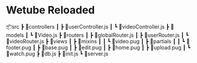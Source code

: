 # Wetube Reloaded

📦src
 ┣ 📂controllers
 ┃ ┣ 📜userController.js
 ┃ ┗ 📜videoController.js
 ┣ 📂models
 ┃ ┗ 📜Video.js
 ┣ 📂routers
 ┃ ┣ 📜globalRouter.js
 ┃ ┣ 📜userRouter.js
 ┃ ┗ 📜videoRouter.js
 ┣ 📂views
 ┃ ┣ 📂mixins
 ┃ ┃ ┗ 📜video.pug
 ┃ ┣ 📂partials
 ┃ ┃ ┗ 📜footer.pug
 ┃ ┣ 📜base.pug
 ┃ ┣ 📜edit.pug
 ┃ ┣ 📜home.pug
 ┃ ┣ 📜upload.pug
 ┃ ┗ 📜watch.pug
 ┣ 📜db.js
 ┣ 📜init.js
 ┗ 📜server.js